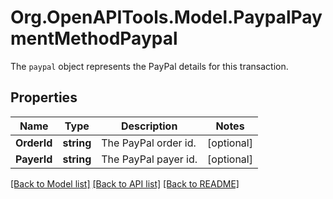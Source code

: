 # Org.OpenAPITools.Model.PaypalPaymentMethodPaypal
The `paypal` object represents the PayPal details for this transaction.

## Properties

Name | Type | Description | Notes
------------ | ------------- | ------------- | -------------
**OrderId** | **string** | The PayPal order id. | [optional] 
**PayerId** | **string** | The PayPal payer id. | [optional] 

[[Back to Model list]](../README.md#documentation-for-models) [[Back to API list]](../README.md#documentation-for-api-endpoints) [[Back to README]](../README.md)

